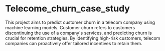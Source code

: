 # Telecome_churn_case_study
This project aims to predict customer churn in a telecom company using machine learning models. Customer churn refers to customers discontinuing the use of a company's services, and predicting churn is crucial for retention strategies. By identifying high-risk customers, telecom companies can proactively offer tailored incentives to retain them.
